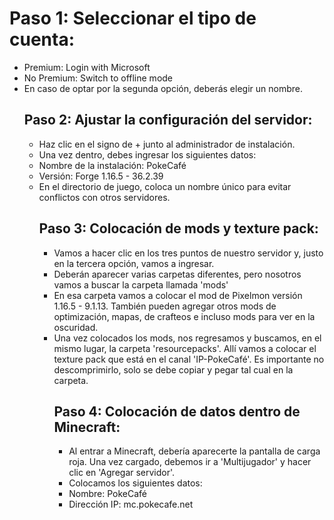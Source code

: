 <body>
    <main>
        <h1>Paso 1: Seleccionar el tipo de cuenta:</h1>
        <ul>
            <li>Premium: Login with Microsoft</li>
            <li>No Premium: Switch to offline mode</li>
            <li>En caso de optar por la segunda opción, deberás elegir un nombre.</li>
        <h2>Paso 2: Ajustar la configuración del servidor:</h2>
        <ul>
            <li>Haz clic en el signo de + junto al administrador de instalación.</li>
            <li>Una vez dentro, debes ingresar los siguientes datos:</li>
            <li>Nombre de la instalación: PokeCafé</li>
            <li>Versión: Forge 1.16.5 - 36.2.39</li>
            <li>En el directorio de juego, coloca un nombre único para evitar conflictos con otros servidores.</li>
        <h2>Paso 3: Colocación de mods y texture pack:</h2>
        <ul>
            <li>Vamos a hacer clic en los tres puntos de nuestro servidor y, justo en la tercera opción, vamos a ingresar.</li>
            <li>Deberán aparecer varias carpetas diferentes, pero nosotros vamos a buscar la carpeta llamada 'mods'</li>
            <li>En esa carpeta vamos a colocar el mod de Pixelmon versión 1.16.5 - 9.1.13. También pueden agregar otros mods de optimización, mapas, de crafteos e 
                incluso mods para ver en la oscuridad.</li>
            <li>Una vez colocados los mods, nos regresamos y buscamos, en el mismo lugar, la carpeta 'resourcepacks'. Allí vamos a colocar el texture pack que está
                 en el canal 'IP-PokeCafé'. Es importante no descomprimirlo, solo se debe copiar y pegar tal cual en la carpeta.</li>
        <h2>Paso 4: Colocación de datos dentro de Minecraft:</h2>
        <ul>
    <li>Al entrar a Minecraft, debería aparecerte la pantalla de carga roja. Una vez cargado, debemos ir a 'Multijugador' y hacer clic en 'Agregar servidor'.</li>
            <li>Colocamos los siguientes datos:</li>
            <li>Nombre: PokeCafé</li>
            <li>Dirección IP: mc.pokecafe.net</li>
